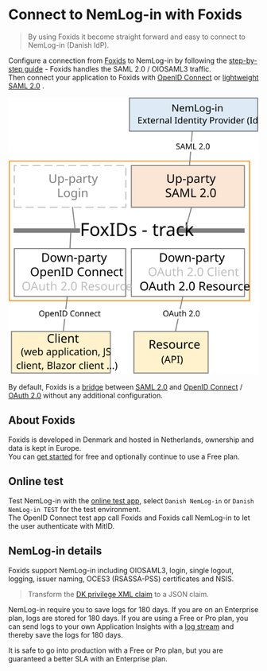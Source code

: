 # Connect to NemLog-in with Foxids

> By using Foxids it become straight forward and easy to connect to NemLog-in (Danish IdP).

Configure a connection from [Foxids](https://www.foxids.com) to NemLog-in by following the [step-by-step guide](up-party-howto-saml-2.0-nemlogin.md) - Foxids handles the SAML 2.0 / OIOSAML3 traffic.  
Then connect your application to Foxids with [OpenID Connect](app-reg-oidc.md) or [lightweight SAML 2.0](app-reg-saml-2.0.md) .

![Connect to NemLog-in](images/how-to-nemlogin.svg)

By default, Foxids is a [bridge](bridge.md) between [SAML 2.0](saml-2.0.md) and [OpenID Connect](oidc.md) / [OAuth 2.0](oauth-2.0.md) without any additional configuration. 

## About Foxids
Foxids is developed in Denmark and hosted in Netherlands, ownership and data is kept in Europe.  
You can [get started](https://www.foxids.com/action/createtenant) for free and optionally continue to use a Free plan.

## Online test
Test NemLog-in with the <a href="https://aspnetcoreoidcallupsample.itfoxtec.com/auth/login" target="_blank">online test app</a>, select `Danish NemLog-in` or `Danish NemLog-in TEST` for the test environment.  
The OpenID Connect test app call Foxids and Foxids call NemLog-in to let the user authenticate with MitID.

## NemLog-in details
Foxids support NemLog-in including OIOSAML3, login, single logout, logging, issuer naming, OCES3 (RSASSA-PSS) certificates and NSIS.

> Transform the [DK privilege XML claim](claim-transform-dk-privilege.md) to a JSON claim.

NemLog-in require you to save logs for 180 days. If you are on an Enterprise plan, logs are stored for 180 days. If you are using a Free or Pro plan, you can send logs to your own Application Insights with a [log stream](logging.md#log-stream) and thereby save the logs for 180 days.

It is safe to go into production with a Free or Pro plan, but you are guaranteed a better SLA with an Enterprise plan.